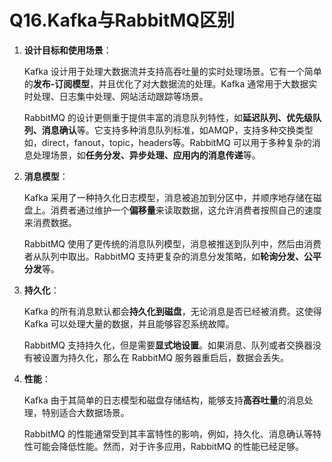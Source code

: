 # Q16.Kafka与RabbitMQ区别

1. **设计目标和使用场景**：

   Kafka 设计用于处理大数据流并支持高吞吐量的实时处理场景。它有一个简单的**发布-订阅模型**，并且优化了对大数据流的处理。Kafka 通常用于大数据实时处理、日志集中处理、网站活动跟踪等场景。

   RabbitMQ 的设计更侧重于提供丰富的消息队列特性，如**延迟队列、优先级队列、消息确认**等。它支持多种消息队列标准，如AMQP，支持多种交换类型如，direct，fanout，topic，headers等。RabbitMQ 可以用于多种复杂的消息处理场景，如**任务分发、异步处理、应用内的消息传递**等。

2. **消息模型**：

   Kafka 采用了一种持久化日志模型，消息被追加到分区中，并顺序地存储在磁盘上。消费者通过维护一个**偏移量**来读取数据，这允许消费者按照自己的速度来消费数据。

   RabbitMQ 使用了更传统的消息队列模型，消息被推送到队列中，然后由消费者从队列中取出。RabbitMQ 支持更复杂的消息分发策略，如**轮询分发、公平分发**等。

3. **持久化**：

   Kafka 的所有消息默认都会**持久化到磁盘**，无论消息是否已经被消费。这使得 Kafka 可以处理大量的数据，并且能够容忍系统故障。

   RabbitMQ 支持持久化，但是需要**显式地设置**。如果消息、队列或者交换器没有被设置为持久化，那么在 RabbitMQ 服务器重启后，数据会丢失。

4. **性能**：

   Kafka 由于其简单的日志模型和磁盘存储结构，能够支持**高吞吐量**的消息处理，特别适合大数据场景。

   RabbitMQ 的性能通常受到其丰富特性的影响，例如，持久化、消息确认等特性可能会降低性能。然而，对于许多应用，RabbitMQ 的性能已经足够。